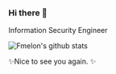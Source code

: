 ### Hi there 👋

Information Security Engineer

![Fmelon's github stats](https://github-readme-stats.vercel.app/api?username=fmelon&hide=stars,contribs&theme=radical)

✨Nice to see you again. ✨


<!--
**fmelon/fmelon** is a ✨ _special_ ✨ repository because its `README.md` (this file) appears on your GitHub profile.

Here are some ideas to get you started:

- 🔭 I’m currently working on ...
- 🌱 I’m currently learning ...
- 👯 I’m looking to collaborate on ...
- 🤔 I’m looking for help with ...
- 💬 Ask me about ...
- 📫 How to reach me: ...
- 😄 Pronouns: ...
- ⚡ Fun fact: ...
-->
